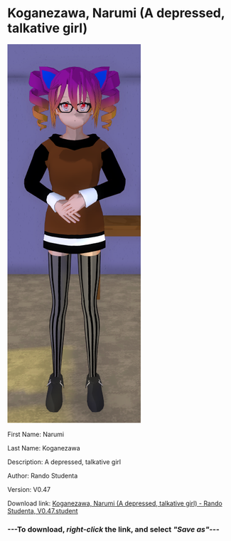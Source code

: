 # Koganezawa, Narumi (A depressed, talkative girl)

<img src = "https://raw.githubusercontent.com/Arbiter1223/Daigaku-Gurashi-Custom-Students/master/Students/Files/Koganezawa%2C%20Narumi%20(A%20depressed%2C%20talkative%20girl).png">

First Name: Narumi

Last Name: Koganezawa

Description: A depressed, talkative girl

Author: Rando Studenta

Version: V0.47

Download link: <a href="https://raw.githubusercontent.com/Arbiter1223/Daigaku-Gurashi-Custom-Students/master/Students/Files/Koganezawa%2C%20Narumi%20(A%20depressed%2C%20talkative%20girl)%20-%20Rando%20Studenta%2C%20V0.47.student">Koganezawa, Narumi (A depressed, talkative girl) - Rando Studenta, V0.47.student</a>

### ---**To download, _right-click_ the link, and select _"Save as"_**---
